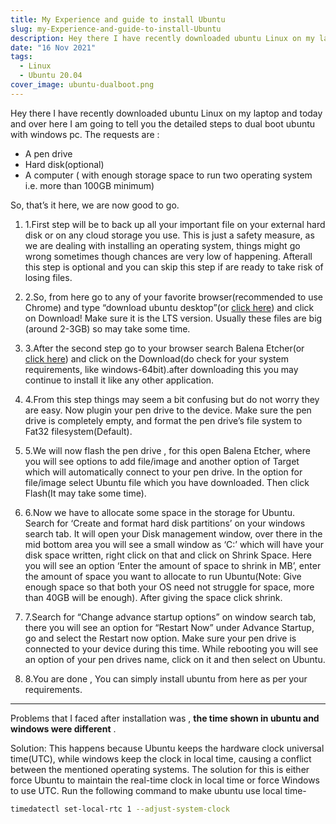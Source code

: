 ```yaml
---
title: My Experience and guide to install Ubuntu
slug: my-Experience-and-guide-to-install-Ubuntu
description: Hey there I have recently downloaded ubuntu Linux on my laptop and today and over here I am going to tell you the detailed steps to dual boot ubuntu with windows pc.
date: "16 Nov 2021"
tags:
  - Linux
  - Ubuntu 20.04
cover_image: ubuntu-dualboot.png
---
```




Hey there I have recently downloaded ubuntu Linux on my laptop and today and over here I am going to tell you the detailed steps to dual boot ubuntu with windows pc.
The requests are :
- A pen drive 
-	Hard disk(optional)
-	A computer ( with enough storage space to run two operating system i.e. more than 100GB minimum)
    


So, that’s it here, we are now good to go.

1. 1.First step will be to back up all your important file on your external hard disk or on any cloud storage you use. This is just a safety measure, as we are dealing with installing an operating system, things might go wrong sometimes though chances are very low of happening. Afterall this step is optional and you can skip this step if are ready to take risk of losing files.

2. 2.So, from here go to any of your favorite browser(recommended to use Chrome) and type “download ubuntu desktop”(or [click here](https://ubuntu.com/download/desktop)) and click on Download! Make sure it is the LTS version. Usually these files are big (around 2-3GB) so may take some time.


3. 3.After the second step go to your browser search Balena Etcher(or [click here](https://www.balena.io/etcher/)) and click on the Download(do check for your system requirements, like windows-64bit).after downloading this you may continue to install it like any other application.


4. 4.From this step things may seem a bit confusing but do not worry they are easy. Now plugin your pen drive to the device. Make sure the pen drive is completely empty, and  format the pen drive’s file system to Fat32 filesystem(Default).


5. 5.We will now flash the pen drive , for this open Balena Etcher, where  you will see options to add file/image and another option of Target which will automatically connect to your pen drive. In the option for file/image select Ubuntu file which you have downloaded. Then click Flash(It may take some time).


6. 6.Now we have to allocate some space in the storage for Ubuntu. Search for ‘Create and format hard disk partitions’ on your windows search tab. It will open your Disk management window, over there in the mid bottom area you will see a small window as ‘C:’ which will have your disk space written, right click on that and click on Shrink Space. Here you will see an option ‘Enter the amount of space to shrink in MB’, enter the amount of space you want to allocate to run Ubuntu(Note: Give enough space so that both your OS need not struggle for space, more than 40GB will be enough). After giving the space click shrink.


7. 7.Search for “Change advance startup options” on window search tab, there you will see an option for “Restart Now” under Advance Startup, go and select the Restart now option. Make sure your pen drive is connected to your device during this time. While rebooting you will see an option of your pen drives name, click on it and then select on Ubuntu.


8. 8.You are done , You can simply install ubuntu from here as per your requirements. 



---

Problems that I faced after installation was , **the time shown in ubuntu and windows were different** .

Solution: This happens because Ubuntu keeps the hardware clock universal time(UTC), while windows keep the clock in local time, causing a conflict between the mentioned operating systems. The solution for this is either force Ubuntu to maintain the real-time clock in local time or force Windows to use UTC.
Run the following command to make ubuntu use local time- 

```bash
timedatectl set-local-rtc 1 --adjust-system-clock
```
